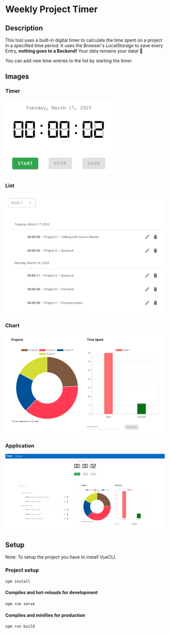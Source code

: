 # Weekly Project Timer

## Description
This tool uses a built-in digital timer to calculate the time spent on a project in a specified time period. 
It uses the Browser's _LocalStorage_ to save every Entry, __nothing goes to a Backend!__
Your data remains your data! :metal:

You can add new time-entries to the list by starting the timer.

## Images
### Timer
![timer](./src/assets/images/Timer.png "Timer")

### List
![list](./src/assets/images/ProjectList.png "List")

### Chart
![charts](./src/assets/images/Charts.png "Charts")

### Application
![application](./src/assets/images/Application.png "Application")

## Setup
Note: To setup the project you have to install VueCLI.

### Project setup
```
npm install
```

#### Compiles and hot-reloads for development
```
npm run serve
```

#### Compiles and minifies for production
```
npm run build
```
